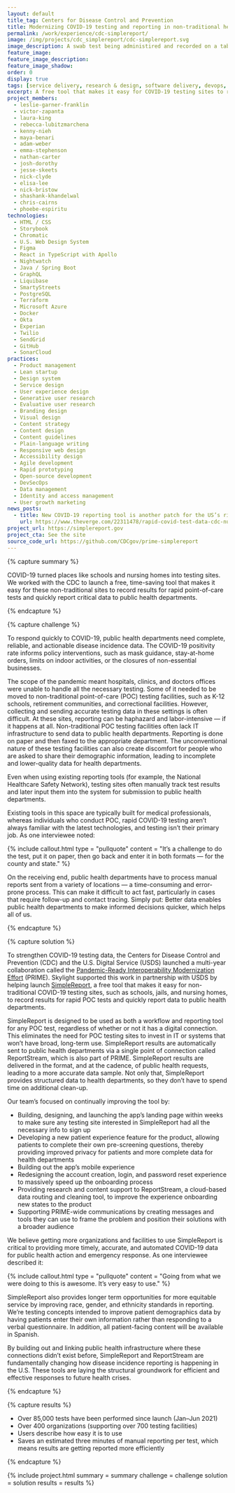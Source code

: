 ```yaml
---
layout: default
title_tag: Centers for Disease Control and Prevention
title: Modernizing COVID-19 testing and reporting in non-traditional healthcare settings
permalink: /work/experience/cdc-simplereport/
image: /img/projects/cdc_simplereport/cdc-simplereport.svg
image_description: A swab test being administired and recorded on a tablet
feature_image:
feature_image_description:
feature_image_shadow:
order: 0
display: true
tags: [service delivery, research & design, software delivery, devops, cloud & platforms, data & analytics, apis, security & privacy, healthcare, leslie-garner-franklin, victor-zapanta, laura-king, rebecca-lubitzmarchena, kenny-nieh, maya-benari, adam-weber, emma-stephenson, nathan-carter, josh-dorothy, jesse-skeets, nick-clyde, elisa-lee, nick-bristow, shashank-khandelwal, chris-cairns, phoebe-espiritu]
excerpt: A free tool that makes it easy for COVID-19 testing sites to record results for rapid point-of-care tests and quickly report data to public health departments.
project_members:
  - leslie-garner-franklin
  - victor-zapanta
  - laura-king
  - rebecca-lubitzmarchena
  - kenny-nieh
  - maya-benari
  - adam-weber
  - emma-stephenson
  - nathan-carter
  - josh-dorothy
  - jesse-skeets
  - nick-clyde
  - elisa-lee
  - nick-bristow
  - shashank-khandelwal
  - chris-cairns
  - phoebe-espiritu
technologies:
  - HTML / CSS
  - Storybook
  - Chromatic
  - U.S. Web Design System
  - Figma
  - React in TypeScript with Apollo
  - Nightwatch
  - Java / Spring Boot
  - GraphQL
  - Liquibase
  - SmartyStreets
  - PostgreSQL
  - Terraform
  - Microsoft Azure
  - Docker
  - Okta
  - Experian
  - Twilio
  - SendGrid
  - GitHub
  - SonarCloud
practices:
  - Product management
  - Lean startup
  - Design system
  - Service design
  - User experience design
  - Generative user research
  - Evaluative user research
  - Branding design
  - Visual design
  - Content strategy
  - Content design
  - Content guidelines
  - Plain-language writing
  - Responsive web design
  - Accessibility design
  - Agile development
  - Rapid prototyping
  - Open-source development
  - DevSecOps
  - Data management
  - Identity and access management
  - User growth marketing
news_posts:
  - title: New COVID-19 reporting tool is another patch for the US’s rickety health data system
    url: https://www.theverge.com/22311478/rapid-covid-test-data-cdc-nursing-home-usds-arizona
project_url: https://simplereport.gov
project_cta: See the site
source_code_url: https://github.com/CDCgov/prime-simplereport
---
```


{% capture summary %}
  <p>
    COVID-19 turned places like schools and nursing homes into testing sites. We worked with the CDC to launch a free, time-saving tool that makes it easy for these non-traditional sites to record results for rapid point-of-care tests and quickly report critical data to public health departments.
  </p>
{% endcapture %}

{% capture challenge %}
  <p>
    To respond quickly to COVID-19, public health departments need complete, reliable, and actionable disease incidence data. The COVID-19 positivity rate informs policy interventions, such as mask guidance, stay-at-home orders, limits on indoor activities, or the closures of non-essential businesses.
  </p>

  <p>
    The scope of the pandemic meant hospitals, clinics, and doctors offices were unable to handle all the necessary testing. Some of it needed to be moved to non-traditional point-of-care (POC) testing facilities, such as K-12 schools, retirement communities,  and correctional facilities. However, collecting and sending accurate testing data in these settings is often difficult. At these sites, reporting can be haphazard and labor-intensive — if it happens at all. Non-traditional POC testing facilities often lack IT infrastructure to send data to public health departments. Reporting is done on paper and then faxed to the appropriate department. The unconventional nature of these testing facilities can also create discomfort for people who are asked to share their demographic information, leading to incomplete and lower-quality data for health departments.
  </p>

  <p>
    Even when using existing reporting tools (for example, the National Healthcare Safety Network), testing sites often manually track test results and later input them into the system for submission to public health departments.
  </p>

  <p>
    Existing tools in this space are typically built for medical professionals, whereas individuals who conduct POC, rapid COVID-19 testing aren’t always familiar with the latest technologies, and testing isn’t their primary job. As one interviewee noted:
  </p>

{% include callout.html
  type = "pullquote"
  content = "It’s a challenge to do the test, put it on paper, then go back and enter it in both formats — for the county and state."
%}

  <p>
    On the receiving end, public health departments have to process manual reports sent from a variety of locations — a time-consuming and error-prone process. This can make it difficult to act fast, particularly in cases that require follow-up and contact tracing. Simply put: Better data enables public health departments to make informed decisions quicker, which helps all of us.
  </p>
{% endcapture %}

{% capture solution %}
  <p>
    To strengthen COVID-19 testing data, the Centers for Disease Control and Prevention (CDC) and the U.S. Digital Service (USDS) launched a multi-year collaboration called the <a href="https://www.cdc.gov/surveillance/pdfs/PRIME_1-sheet_single-page.pdf">Pandemic-Ready Interoperability Modernization Effort</a> (PRIME). Skylight supported this work in partnership with USDS by helping launch <a href="{{ page.project_url }}">SimpleReport</a>, a free tool that makes it easy for non-traditional COVID-19 testing sites, such as schools, jails, and nursing homes, to record results for rapid POC tests and quickly report data to public health departments.
  </p>

  <p>
    SimpleReport is designed to be used as both a workflow and reporting tool for any POC test, regardless of whether or not it has a digital connection. This eliminates the need for POC testing sites to invest in IT or systems that won’t have broad, long-term use. SimpleReport results are automatically sent to public health departments via a single point of connection called ReportStream, which is also part of PRIME. SimpleReport results are delivered in the format, and at the cadence, of public health requests, leading to a more accurate data sample. Not only that, SimpleReport provides structured data to health departments, so they don’t have to spend time on additional clean-up.
  </p>

  <p>
    Our team’s focused on continually improving the tool by:
  </p>

  <ul>
    <li>
      Building, designing, and launching the app’s landing page within weeks to make sure any testing site interested in SimpleReport had all the necessary info to sign up
    </li>
    <li>
      Developing a new patient experience feature for the product, allowing patients to complete their own pre-screening questions, thereby providing improved privacy for patients and more complete data for health departments
    </li>
    <li>
      Building out the app’s mobile experience
    </li>
    <li>
      Redesigning the account creation, login, and password reset experience to massively speed up the onboarding process
    </li>
    <li>
      Providing research and content support to ReportStream, a cloud-based data routing and cleaning tool, to improve the experience onboarding new states to the product
    </li>
    <li>
      Supporting PRIME-wide communications by creating messages and tools they can use to frame the problem and position their solutions with a broader audience
    </li>
  </ul>

  <p>
    We believe getting more organizations and facilities to use SimpleReport is critical to providing more timely, accurate, and automated COVID-19 data for public health action and emergency response. As one interviewee described it:
  </p>

{% include callout.html
  type = "pullquote"
  content = "Going from what we were doing to this is awesome. It’s very easy to use."
%}

  <p>
    SimpleReport also provides longer term opportunities for more equitable service by improving race, gender, and ethnicity standards in reporting. We’re testing concepts intended to improve patient demographics data by having patients enter their own information rather than responding to a verbal questionnaire. In addition, all patient-facing content will be available in Spanish.
  </p>

  <p>
    By building out and linking public health infrastructure where these connections didn’t exist before, SimpleReport and ReportStream are fundamentally changing how disease incidence reporting is happening in the U.S. These tools are laying the structural groundwork for efficient and effective responses to future health crises.
  </p>
{% endcapture %}

{% capture results %}
  <ul>
    <li>
      Over 85,000 tests have been performed since launch (Jan–Jun 2021)
    </li>
    <li>
      Over 400 organizations (supporting over 700 testing facilities)
    </li>
    <li>
      Users describe how easy it is to use
    </li>
    <li>
      Saves an estimated three minutes of manual reporting per test, which means results are getting reported more efficiently
    </li>
  </ul>
{% endcapture %}

{% include project.html
  summary = summary
  challenge = challenge
  solution = solution
  results = results
%}

